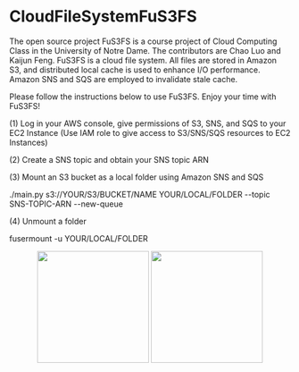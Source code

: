 # CloudFileSystemFuS3FS
The open source project FuS3FS is a course project of Cloud Computing Class in the University of Notre Dame. The contributors are Chao Luo and Kaijun Feng. FuS3FS is a cloud file system. All files are stored in Amazon S3, and distributed local cache is used to enhance I/O performance. Amazon SNS and SQS are employed to invalidate stale cache. 

Please follow the instructions below to use FuS3FS. Enjoy your time with FuS3FS!  


(1) Log in your AWS console, give permissions of S3, SNS, and SQS to your EC2 Instance (Use IAM role to give access to S3/SNS/SQS resources to EC2 Instances)

(2) Create a SNS topic and obtain your SNS topic ARN

(3) Mount an S3 bucket as a local folder using Amazon SNS and SQS

./main.py s3://YOUR/S3/BUCKET/NAME YOUR/LOCAL/FOLDER --topic SNS-TOPIC-ARN --new-queue


(4) Unmount a folder

fusermount -u YOUR/LOCAL/FOLDER



<p align="center">
  <img src="https://cloud.githubusercontent.com/assets/16144725/24264593/4f1285a8-0fd7-11e7-8a46-dd2eb93db166.png" width="200"/>
  <img src="https://cloud.githubusercontent.com/assets/16144725/24264604/53aba888-0fd7-11e7-9395-b25d6c12d6fe.png" width="200"/>
</p>
